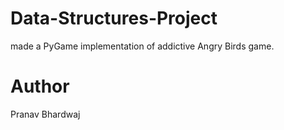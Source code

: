 # Data-Structures-Project
made a PyGame implementation of addictive Angry Birds game.

# Author
Pranav Bhardwaj
